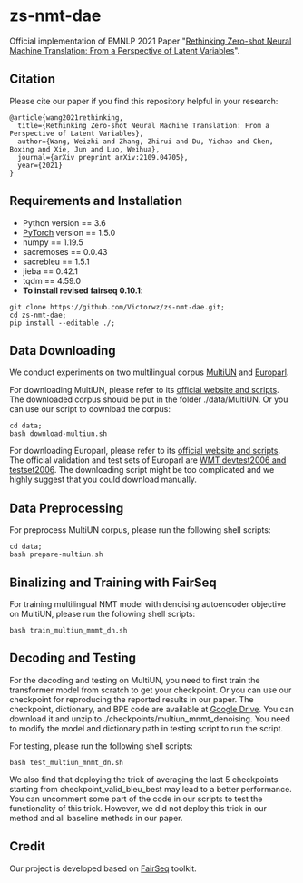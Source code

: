 # zs-nmt-dae
Official implementation of EMNLP 2021 Paper "[Rethinking Zero-shot Neural Machine Translation: From a Perspective of Latent Variables](https://arxiv.org/abs/2109.04705)". 

## Citation
Please cite our paper if you find this repository helpful in your research:
```
@article{wang2021rethinking,
  title={Rethinking Zero-shot Neural Machine Translation: From a Perspective of Latent Variables},
  author={Wang, Weizhi and Zhang, Zhirui and Du, Yichao and Chen, Boxing and Xie, Jun and Luo, Weihua},
  journal={arXiv preprint arXiv:2109.04705},
  year={2021}
}
```

## Requirements and Installation
* Python version == 3.6
* [PyTorch](http://pytorch.org/) version == 1.5.0
* numpy == 1.19.5
* sacremoses == 0.0.43
* sacrebleu == 1.5.1
* jieba == 0.42.1
* tqdm == 4.59.0
* **To install revised fairseq 0.10.1**:
```
git clone https://github.com/Victorwz/zs-nmt-dae.git;
cd zs-nmt-dae;
pip install --editable ./;
```

## Data Downloading
We conduct experiments on two multilingual corpus [MultiUN](https://conferences.unite.un.org/uncorpus) and [Europarl](http://www.statmt.org/europarl/).

For downloading MultiUN, please refer to its [official website and scripts](https://conferences.unite.un.org/UNCORPUS/en/DownloadOverview). The downloaded corpus should be put in the folder ./data/MultiUN. Or you can use our script to download the corpus:
```
cd data;
bash download-multiun.sh
```

For downloading Europarl, please refer to its [official website and scripts](http://www.statmt.org/europarl/). The official validation and test sets of Europarl are [WMT devtest2006 and testset2006](http://matrix.statmt.org/test_sets/list). The downloading script might be too complicated and we highly suggest that you could download manually.

## Data Preprocessing
For preprocess MultiUN corpus, please run the following shell scripts:
```
cd data;
bash prepare-multiun.sh
```

## Binalizing and Training with FairSeq
For training multilingual NMT model with denoising autoencoder objective on MultiUN, please run the following shell scripts:
```
bash train_multiun_mnmt_dn.sh
```

## Decoding and Testing
For the decoding and testing on MultiUN, you need to first train the transformer model from scratch to get your checkpoint. Or you can use our checkpoint for reproducing the reported results in our paper.
The checkpoint, dictionary, and BPE code are available at [Google Drive](https://drive.google.com/file/d/1HtJ01SRm69rtN6JyZkspilamfO3YjIeD/view?usp=sharing). You can download it and unzip to ./checkpoints/multiun_mnmt_denoising. You need to modify the model and dictionary path in testing script to run the script.

For testing, please run the following shell scripts:
```
bash test_multiun_mnmt_dn.sh
```

We also find that deploying the trick of averaging the last 5 checkpoints starting from checkpoint_valid_bleu_best may lead to a better performance. You can uncomment some part of the code in our scripts to test the functionality of this trick. However, we did not deploy this trick in our method and all baseline methods in our paper.

## Credit
Our project is developed based on [FairSeq](https://github.com/pytorch/fairseq) toolkit.
